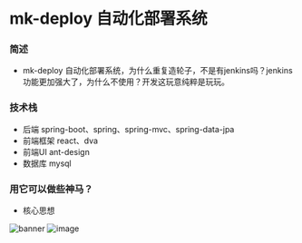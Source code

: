 #  mk-deploy 自动化部署系统

### 简述
- mk-deploy 自动化部署系统，为什么重复造轮子，不是有jenkins吗？jenkins功能更加强大了，为什么不使用？开发这玩意纯粹是玩玩。

### 技术栈
- 后端 spring-boot、spring、spring-mvc、spring-data-jpa
- 前端框架 react、dva
- 前端UI ant-design
- 数据库 mysql

### 用它可以做些神马？
- 核心思想


![banner](http://oszh5svp5.bkt.clouddn.com/pigeon_banner_show_01.png)
![image](https://gitee.com/381895649/mkfree-deploy/blob/master/doc/images/mk-deploy.jpeg)

